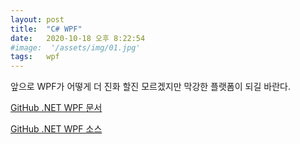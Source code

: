 ```yaml
---
layout: post
title:  "C# WPF"
date:   2020-10-18 오후 8:22:54
#image:  '/assets/img/01.jpg'
tags:   wpf
---
```


앞으로 WPF가 어떻게 더 진화 할진 모르겠지만 막강한 플랫폼이 되길 바란다.

[GitHub .NET WPF 문서](https://github.com/dotnet/wpf)

[GitHub .NET WPF 소스](https://github.com/Apress/pro-wpf-4.5-in-csharp)
